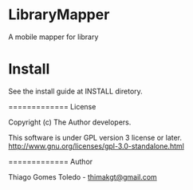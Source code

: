 LibraryMapper
=============

A mobile mapper for library

Install
=============

See the install guide at INSTALL diretory.

=============
License

Copyright (c) The Author developers.

This software is under GPL version 3 license or later. http://www.gnu.org/licenses/gpl-3.0-standalone.html

=============
Author

Thiago Gomes Toledo - thimakgt@gmail.com
